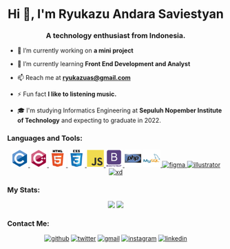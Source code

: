 <h1 align="center">Hi 👋, I'm Ryukazu Andara Saviestyan</h1>
<h3 align="center">A technology enthusiast from Indonesia.</h3>

- 🔭 I’m currently working on **a mini project**

- 🌱 I’m currently learning **Front End Development and Analyst**

- 📫 Reach me at **ryukazuas@gmail.com**

- ⚡ Fun fact **I like to listening music.**

- 🎓 I'm studying Informatics Engineering at **Sepuluh Nopember Institute of Technology** and expecting to graduate in 2022.

<h3 align="left">Languages and Tools:</h3>
<p align="center"> 
 <a href="https://www.cprogramming.com/" target="_blank"> <img src="https://raw.githubusercontent.com/devicons/devicon/master/icons/c/c-original.svg" alt="c" width="40" height="40"/> </a>
<a href="https://www.w3schools.com/cpp/" target="_blank"> <img src="https://raw.githubusercontent.com/devicons/devicon/master/icons/cplusplus/cplusplus-original.svg" alt="cplusplus" width="40" height="40"/> </a>
  <a href="https://www.w3.org/html/" target="_blank"> <img src="https://raw.githubusercontent.com/devicons/devicon/master/icons/html5/html5-original-wordmark.svg" alt="html5" width="40" height="40"/> </a>
<a href="https://www.w3schools.com/css/" target="_blank"> <img src="https://raw.githubusercontent.com/devicons/devicon/master/icons/css3/css3-original-wordmark.svg" alt="css3" width="40" height="40"/> </a>
<a href="https://developer.mozilla.org/en-US/docs/Web/JavaScript" target="_blank"> <img src="https://raw.githubusercontent.com/devicons/devicon/master/icons/javascript/javascript-original.svg" alt="javascript" width="40" height="40"/> </a>
<a href="https://getbootstrap.com" target="_blank"> <img src="https://raw.githubusercontent.com/devicons/devicon/master/icons/bootstrap/bootstrap-plain-wordmark.svg" alt="bootstrap" width="40" height="40"/> </a>
<a href="https://www.php.net" target="_blank"> <img src="https://raw.githubusercontent.com/devicons/devicon/master/icons/php/php-original.svg" alt="php" width="40" height="40"/></a>
<a href="https://www.mysql.com/" target="_blank"> <img src="https://raw.githubusercontent.com/devicons/devicon/master/icons/mysql/mysql-original-wordmark.svg" alt="mysql" width="40" height="40"/> </a>
<a href="https://www.figma.com/" target="_blank"> <img src="https://www.vectorlogo.zone/logos/figma/figma-icon.svg" alt="figma" width="40" height="40"/> </a>
<a href="https://www.adobe.com/in/products/illustrator.html" target="_blank"> <img src="https://www.vectorlogo.zone/logos/adobe_illustrator/adobe_illustrator-icon.svg" alt="illustrator" width="40" height="40"/> </a> 
<a href="https://www.adobe.com/products/xd.html" target="_blank"> <img src="https://cdn.worldvectorlogo.com/logos/adobe-xd.svg" alt="xd" width="40" height="40"/> </a> </p>

<h3 align="left">My Stats:</h3>
<p align="center"> 
<a href="https://github.com/rykz-s">
  <img src="https://github-readme-stats.vercel.app/api?username=rykz-s&count_private=true&show_icons=true&theme=gruvbox" /></a>
<a href="https://github.com/rykz-s/">
  <img width = "40%"src="https://github-readme-stats.vercel.app/api/top-langs/?username=rykz-s&layout=compact&theme=gruvbox" /></a>
  </p>
  
<h3 align="left">Contact Me:</h3>
<p align="center"> 
<a href = https://github.com/rykz-s><img src='https://img.icons8.com/color/2x/github--v1.png' alt='github' height='40'></a>
<a href = https://www.twitter.com/ryukazu_s/><img src='https://img.icons8.com/cute-clipart/64/000000/twitter.png' alt='twitter' height='40'></a>
<a href = "mailto:ryukazuas@gmail.com"><img src='https://img.icons8.com/color/48/000000/gmail.png' alt='gmail' height='40'></a>
<a href = https://www.instagram.com/ryukazu_s/><img src='https://img.icons8.com/cute-clipart/64/000000/instagram-new.png' alt='instagram' height='40'></a>
<a href = https://www.linkedin.com/in/ryukazu-saviestyan-2a09431b9><img src='https://img.icons8.com/color/2x/linkedin.png' alt='linkedin' height='40'></a>
</p>

